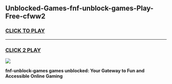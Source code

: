 
## Unblocked-Games-fnf-unblock-games-Play-Free-cfww2
<h3>
<a href="https://premium76.site?title=fnf-unblock-games&ref=18A1">CLICK TO PLAY</a></h3>
<hr>

<h3>
<a href="https://premium76.site?title=fnf-unblock-games&ref=18A1">CLICK 2 PLAY</a>
  
</h3>

<a href="https://premium76.site?title=fnf-unblock-games&ref=18A1"><img src="https://clearcache.store/games.png"></a>


**fnf-unblock-games games unblocked: Your Gateway to Fun and Accessible Online Gaming**
